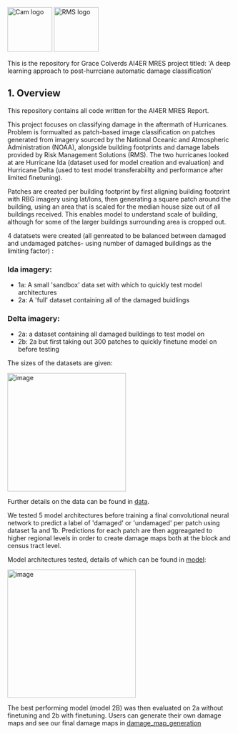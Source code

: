 <img width="100" alt="Cam logo" src= https://seeklogo.com/images/U/university-of-cambridge-logo-E6ED593FBF-seeklogo.com.png >          <img width="100" alt="RMS logo" src=https://www.burstorm.com/wp-content/uploads/RMS-logo-final.png>    

This is the repository for Grace Colverds AI4ER MRES project titled: 'A deep learning approach to post-hurrciane automatic damage classification'

## 1. Overview

This repository contains all code written for the AI4ER MRES Report.

This project focuses on classifying damage in the aftermath of Hurricanes. Problem is formualted as patch-based image classification on patches generated from imagery sourced by the National Oceanic and Atmospheric Administration (NOAA), alongside building footprints and damage labels provided by Risk Management Solutions (RMS). The two hurricanes looked at are Hurricane Ida (dataset used for model creation and evaluation) and Hurricane Delta (used to test model transferabiilty and performance after limited finetuning).

Patches are created per building footprint by first aligning building footprint with RBG imagery using lat/lons, then generating a square patch around the building, using an area that is scaled for the median house size out of all buildings received. This enables model to understand scale of building, although for some of the larger buildings surrounding area is cropped out. 

4 datatsets were created (all genreated to be balanced between damaged and undamaged patches- using number of damaged buildings as the limiting factor) : 
### Ida imagery: 
- 1a: A small 'sandbox' data set with which to quickly test model architectures 
- 2a: A 'full' dataset containing all of the damaged buidlings
### Delta imagery:
- 2a: a dataset containing all damaged buildings to test model on
- 2b: 2a but first taking out 300 patches to quickly finetune model on before testing 

The sizes of the datasets are given:

<img width="265" alt="image" src="https://user-images.githubusercontent.com/91670329/177331849-129668d8-39d0-4349-bd79-0988f0334359.png">


Further details on the data can be found in [data](https://github.com/graceebc9/HurricaneDamage/tree/main/data).

We tested 5 model architectures before training a final convolutional neural network to predict a label of 'damaged' or 'undamaged' per patch using dataset 1a and 1b. Predictions for each patch are then aggreagated to higher regional levels in order to create damage maps both at the block and census tract level. 

Model architectures tested, details of which can be found in [model](https://github.com/graceebc9/HurricaneDamage/tree/main/model):

<img width="287" alt="image" src="https://user-images.githubusercontent.com/91670329/177331946-7dd2de4f-fc30-4498-a93e-895746bf0257.png">


The best performing model (model 2B) was then evaluated on 2a without finetuning and 2b with finetuning. Users can generate their own damage maps and see our final damage maps in [damage_map_generation](https://github.com/graceebc9/HurricaneDamage/tree/main/damage_map_generation)


